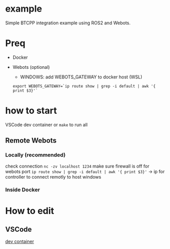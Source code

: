 # example

Simple BTCPP integration example using ROS2 and Webots.

# Preq

- Docker
- Webots (optional)

  - WINDOWS: add WEBOTS_GATEWAY to docker host (WSL)
  ```
  export WEBOTS_GATEWAY=`ip route show | grep -i default | awk '{ print $3}'`
  ```

# how to start

VSCode dev container or `make` to run all

## Remote Webots

### Locally (recommended)

check connection
`nc -zv localhost 1234`
make sure firewall is off for webots port
`ip route show | grep -i default | awk '{ print $3}'` -> ip for controller to connect remotly to host windows

### Inside Docker

# How to edit

## VSCode

[dev container](https://code.visualstudio.com/docs/devcontainers/containers)
